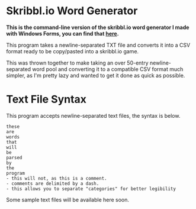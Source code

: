 # Skribbl.io Word Generator
__This is the command-line version of the skribbl.io word generator I made with Windows Forms, you can find that [here](https://github.com/xFuney/skribblio-word-generator).__

This program takes a newline-separated TXT file and converts it into a CSV format ready to be copy/pasted into a skribbl.io game.

This was thrown together to make taking an over 50-entry newline-separated word pool and converting it to a compatible CSV format much simpler, as I'm pretty lazy and wanted to get it done as quick as possible.

# Text File Syntax
This program accepts newline-separated text files, the syntax is below.
```
these
are
words
that
will
be
parsed
by
the
program
- this will not, as this is a comment.
- comments are delimited by a dash.
- this allows you to separate "categories" for better legibility
```
Some sample text files will be available here soon.